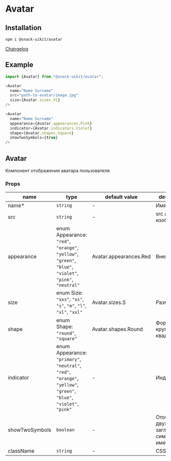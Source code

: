 # Avatar

## Installation
`npm i @snack-uikit/avatar`

[Changelog](./CHANGELOG.md)

## Example

```typescript jsx
import {Avatar} from "@snack-uikit/avatar";

<Avatar 
  name="Name Surname"
  src="path-to-avatar/image.jpg"
  size={Avatar.sizes.Xl}
/>

<Avatar 
  name="Name Surname"
  appearance={Avatar.appearances.Pink}
  indicator={Avatar.indicators.Violet}
  shape={Avatar.shapes.Square}
  showTwoSymbols={true}
/>
```

[//]: DOCUMENTATION_SECTION_START
[//]: THIS_SECTION_IS_AUTOGENERATED_PLEASE_DONT_EDIT_IT
## Avatar
Компонент отображения аватара пользователя.
### Props
| name | type | default value | description |
|------|------|---------------|-------------|
| name* | `string` | - | Имя |
| src | `string` | - | src аттрибут изображеня |
| appearance | enum Appearance: `"red"`, `"orange"`, `"yellow"`, `"green"`, `"blue"`, `"violet"`, `"pink"`, `"neutral"` | Avatar.appearances.Red | Внешний вид |
| size | enum Size: `"xxs"`, `"xs"`, `"s"`, `"m"`, `"l"`, `"xl"`, `"xxl"` | Avatar.sizes.S | Размер |
| shape | enum Shape: `"round"`, `"square"` | Avatar.shapes.Round | Форма: круглая или квадратная |
| indicator | enum Appearance: `"primary"`, `"neutral"`, `"red"`, `"orange"`, `"yellow"`, `"green"`, `"blue"`, `"violet"`, `"pink"` | - | Индикатор |
| showTwoSymbols | `boolean` | - | Отображение двух заглавных символов имени |
| className | `string` | - | CSS-класс |


[//]: DOCUMENTATION_SECTION_END
